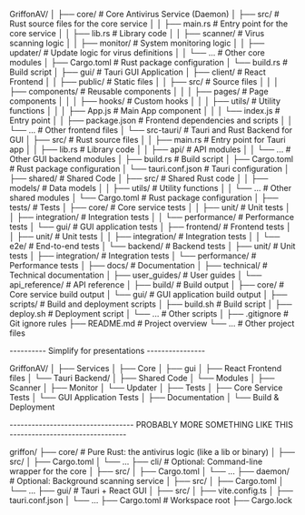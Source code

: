 GriffonAV/
│
├── core/                            # Core Antivirus Service (Daemon)
│   ├── src/                         # Rust source files for the core service
│   │   ├── main.rs                  # Entry point for the core service
│   │   ├── lib.rs                   # Library code
│   │   ├── scanner/                 # Virus scanning logic
│   │   ├── monitor/                 # System monitoring logic
│   │   ├── updater/                 # Update logic for virus definitions
│   │   └── ...                      # Other core modules
│   ├── Cargo.toml                   # Rust package configuration
│   └── build.rs                     # Build script
│
├── gui/                             # Tauri GUI Application
│   ├── client/                      # React Frontend
│   │   ├── public/                  # Static files
│   │   ├── src/                     # Source files
│   │   │   ├── components/          # Reusable components
│   │   │   ├── pages/               # Page components
│   │   │   ├── hooks/               # Custom hooks
│   │   │   ├── utils/               # Utility functions
│   │   │   ├── App.js               # Main App component
│   │   │   └── index.js             # Entry point
│   │   ├── package.json             # Frontend dependencies and scripts
│   │   └── ...                      # Other frontend files
│   └── src-tauri/                   # Tauri and Rust Backend for GUI
│       ├── src/                     # Rust source files
│       │   ├── main.rs              # Entry point for Tauri app
│       │   ├── lib.rs               # Library code
│       │   ├── api/                 # API modules
│       │   └── ...                  # Other GUI backend modules
│       ├── build.rs                 # Build script
│       ├── Cargo.toml               # Rust package configuration
│       └── tauri.conf.json          # Tauri configuration
│
├── shared/                          # Shared Code
│   ├── src/                         # Shared Rust code
│   │   ├── models/                  # Data models
│   │   ├── utils/                   # Utility functions
│   │   └── ...                      # Other shared modules
│   └── Cargo.toml                   # Rust package configuration
│
├── tests/                           # Tests
│   ├── core/                        # Core service tests
│   │   ├── unit/                    # Unit tests
│   │   ├── integration/             # Integration tests
│   │   └── performance/             # Performance tests
│   └── gui/                         # GUI application tests
│       ├── frontend/                # Frontend tests
│       │   ├── unit/                # Unit tests
│       │   ├── integration/         # Integration tests
│       │   └── e2e/                 # End-to-end tests
│       └── backend/                 # Backend tests
│           ├── unit/                # Unit tests
│           ├── integration/         # Integration tests
│           └── performance/         # Performance tests
│
├── docs/                            # Documentation
│   ├── technical/                   # Technical documentation
│   ├── user_guides/                 # User guides
│   └── api_reference/               # API reference
│
├── build/                           # Build output
│   ├── core/                        # Core service build output
│   └── gui/                         # GUI application build output
│
├── scripts/                         # Build and deployment scripts
│   ├── build.sh                     # Build script
│   ├── deploy.sh                    # Deployment script
│   └── ...                          # Other scripts
│
├── .gitignore                       # Git ignore rules
├── README.md                        # Project overview
└── ...                              # Other project files



---------- Simplify for presentations ----------------

GriffonAV/
│
├── Services
│   ├── Core
│
├── gui
│   ├── React Frontend files
│   └── Tauri Backend/
│
├── Shared Code
│   └── Modules
│       ├── Scanner
│       ├── Monitor
│       └── Updater
│
├── Tests
│   ├── Core Service Tests
│   └── GUI Application Tests
│
├── Documentation
│
└── Build & Deployment


---------------------------------- PROBABLY MORE SOMETHING LIKE THIS --------------------------------

griffon/
├── core/                  # Pure Rust: the antivirus logic (like a lib or binary)
│   ├── src/
│   ├── Cargo.toml
│   └── ...
├── cli/                   # Optional: Command-line wrapper for the core
│   ├── src/
│   ├── Cargo.toml
│   └── ...
├── daemon/                # Optional: Background scanning service
│   ├── src/
│   ├── Cargo.toml
│   └── ...
├── gui/                   # Tauri + React GUI
│   ├── src/
│   ├── vite.config.ts
│   ├── tauri.conf.json
│   └── ...
├── Cargo.toml             # Workspace root
├── Cargo.lock
